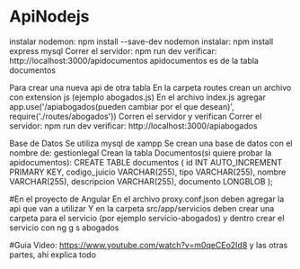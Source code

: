 # ApiNodejs
instalar nodemon: npm install --save-dev nodemon
instalar: npm install express mysql
Correr el servidor: npm run dev
verificar: http://localhost:3000/apidocumentos
apidocumentos es de la tabla documentos

Para crear una nueva api de otra tabla
En la carpeta routes crean un archivo con extension js (ejemplo abogados.js)
En el archivo index.js agregar app.use('/apiabogados(pueden cambiar por el que desean)', require('./routes/abogados'))
Corren el servidor y verifican 
Correr el servidor: npm run dev
verificar: http://localhost:3000/apiabogados

Base de Datos
Se utiliza mysql de xampp
Se crean una base de datos con el nombre de: gestionlegal
Crean la tabla Documentos(si quiere probar la apidocumentos):
CREATE TABLE documentos (
  id INT AUTO_INCREMENT PRIMARY KEY,
  codigo_juicio VARCHAR(255),
  tipo VARCHAR(255),
  nombre VARCHAR(255),
  descripcion VARCHAR(255),
  documento LONGBLOB
);

#En el proyecto de Angular
En el archivo proxy.conf.json deben agregar la api que van a utilizar
Y en la carpeta src/app/servicios deben crear una carpeta para el servicio (por ejemplo servicio-abogados) y dentro crear el servicio con ng g s abogados

#Guia 
Video: https://www.youtube.com/watch?v=m0qeCEo2Id8 y las otras partes, ahi explica todo 

